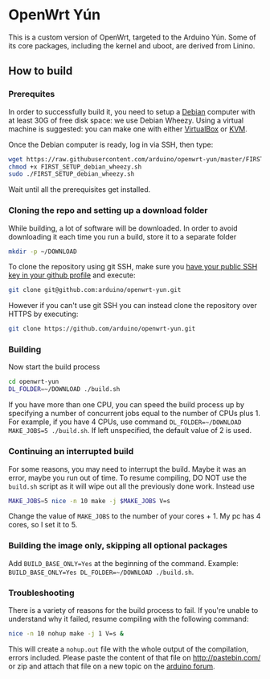 # OpenWrt Yún

This is a custom version of OpenWrt, targeted to the Arduino Yún. Some of its core packages, including the kernel and uboot, are derived from Linino.

## How to build

### Prerequites

In order to successfully build it, you need to setup a [Debian](https://www.debian.org/) computer with at least 30G of free disk space: we use Debian Wheezy. Using a virtual machine is suggested: you can make one with either [VirtualBox](https://www.virtualbox.org/) or [KVM](http://www.linux-kvm.org/page/Main_Pag).

Once the Debian computer is ready, log in via SSH, then type:

```bash
wget https://raw.githubusercontent.com/arduino/openwrt-yun/master/FIRST_SETUP_debian_wheezy.sh
chmod +x FIRST_SETUP_debian_wheezy.sh
sudo ./FIRST_SETUP_debian_wheezy.sh
```

Wait until all the prerequisites get installed.

### Cloning the repo and setting up a download folder

While building, a lot of software will be downloaded. In order to avoid downloading it each time you run a build, store it to a separate folder

```bash
mkdir -p ~/DOWNLOAD
```

To clone the repository using git SSH, make sure you [have your public SSH key in your github profile](https://help.github.com/articles/generating-ssh-keys) and execute:

```bash
git clone git@github.com:arduino/openwrt-yun.git
```

However if you can't use git SSH you can instead clone the repository over HTTPS by executing:

```bash
git clone https://github.com/arduino/openwrt-yun.git
````

### Building

Now start the build process

```bash
cd openwrt-yun
DL_FOLDER=~/DOWNLOAD ./build.sh
```

If you have more than one CPU, you can speed the build process up by specifying a number of concurrent jobs equal to the number of CPUs plus 1. For example, if you have 4 CPUs, use command `DL_FOLDER=~/DOWNLOAD MAKE_JOBS=5 ./build.sh`. If left unspecified, the default value of 2 is used.

### Continuing an interrupted build

For some reasons, you may need to interrupt the build. Maybe it was an error, maybe you run out of time. To resume compiling, DO NOT use the `build.sh` script as it will wipe out all the previously done work. Instead use

```bash
MAKE_JOBS=5 nice -n 10 make -j $MAKE_JOBS V=s
```

Change the value of `MAKE_JOBS` to the number of your cores + 1. My pc has 4 cores, so I set it to 5.

### Building the image only, skipping all optional packages

Add `BUILD_BASE_ONLY=Yes` at the beginning of the command. Example: `BUILD_BASE_ONLY=Yes DL_FOLDER=~/DOWNLOAD ./build.sh`.


### Troubleshooting

There is a variety of reasons for the build process to fail. If you're unable to understand why it failed, resume compiling with the following command:

```bash
nice -n 10 nohup make -j 1 V=s &
```

This will create a `nohup.out` file with the whole output of the compilation, errors included. Please paste the content of that file on http://pastebin.com/ or zip and attach that file on a new topic on the 
[arduino forum](http://forum.arduino.cc/index.php?board=93.0).

